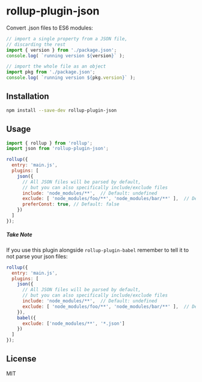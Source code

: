 # rollup-plugin-json

Convert .json files to ES6 modules:

```js
// import a single property from a JSON file,
// discarding the rest
import { version } from './package.json';
console.log( `running version ${version}` );

// import the whole file as an object
import pkg from './package.json';
console.log( `running version ${pkg.version}` );
```


## Installation

```bash
npm install --save-dev rollup-plugin-json
```


## Usage

```js
import { rollup } from 'rollup';
import json from 'rollup-plugin-json';

rollup({
  entry: 'main.js',
  plugins: [
    json({
      // All JSON files will be parsed by default,
      // but you can also specifically include/exclude files
      include: 'node_modules/**',  // Default: undefined
      exclude: [ 'node_modules/foo/**', 'node_modules/bar/**' ],  // Default: undefined
	  preferConst: true, // Default: false
    })
  ]
});
```

##### Take Note

If you use this plugin alongside `rollup-plugin-babel` remember to tell it to not parse your json files:

```js
rollup({
  entry: 'main.js',
  plugins: [
    json({
      // All JSON files will be parsed by default,
      // but you can also specifically include/exclude files
      include: 'node_modules/**',  // Default: undefined
      exclude: [ 'node_modules/foo/**', 'node_modules/bar/**' ],  // Default: undefined
    }),
    babel({
      exclude: ['node_modules/**', '*.json']
    })
  ]
});
```

## License

MIT
